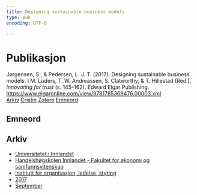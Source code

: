 ```yaml
---
title: Designing sustainable business models
type: pub
encoding: UTF-8

---
```

<h1>Publikasjon</h1>
<article id="csl-bib-container-BFQ92YCV" class="csl-bib-container">
  <div class="csl-bib-body"> <div class="csl-entry">Jørgensen, S., &#38; Pedersen, L. J. T. (2017). Designing sustainable business models. I M. Lüders, T. W. Andreassen, S. Clatworthy, &#38; T. Hillestad (Red.), <i>Innovating for trust</i> (s. 145–162). Edward Elgar Publishing. <a href="https://www.elgaronline.com/view/9781785369476.00003.xml">https://www.elgaronline.com/view/9781785369476.00003.xml</a></div> </div>
  <div class="csl-bib-buttons">
    <a href="#taxonomy-article-BFQ92YCV" alt="archive" class="csl-bib-button">Arkiv</a>
    <a href="https://app.cristin.no/results/show.jsf?id=1491976" alt="Cristin" class="csl-bib-button">Cristin</a>
    <a href="http://zotero.org/groups/5881554/items/BFQ92YCV" alt="Zotero" class="csl-bib-button">Zotero</a>
    <a href="#keywords-article-BFQ92YCV" alt="keywords" class="csl-bib-button">Emneord</a>
  </div>
  <div id="csl-bib-meta-container-BFQ92YCV"></div>
</article>
<div id="csl-bib-meta-BFQ92YCV" class="csl-bib-meta">
  <article id="keywords-article-BFQ92YCV" class="keywords-article">
    <h1>Emneord</h1>
    
  </article>
  <article id="taxonomy-article-BFQ92YCV" class="taxonomy-article">
    <h1>Arkiv</h1>
    <ul>
      <li><a href="{{< params subfolder >}}nn/archive/?key=3DCRN523">Universitetet i Innlandet</a></li>
      <li><a href="{{< params subfolder >}}nn/archive/?key=DU8Q9LN9">Handelshøgskolen Innlandet - Fakultet for økonomi og samfunnsvitenskap</a></li>
      <li><a href="{{< params subfolder >}}nn/archive/?key=4LUWR3ZM">Institutt for organisasjon, ledelse, styring</a></li>
      <li><a href="{{< params subfolder >}}nn/archive/?key=KF5I8TQ8">2017</a></li>
      <li><a href="{{< params subfolder >}}nn/archive/?key=L3AYBRRN">September</a></li>
    </ul>
  </article>
</div>
